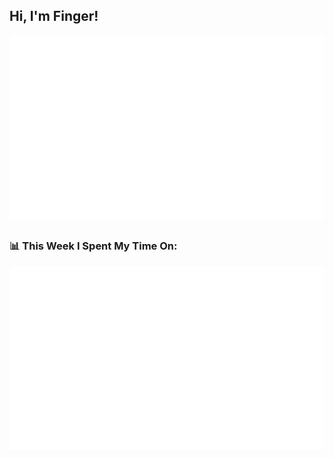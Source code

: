 <h2> Hi, I'm Finger!</h2>

<img align="right" src="https://raw.githubusercontent.com/spianmo/github-stats/master/generated/overview.svg#gh-light-mode-only">

<!-- <img align="right" height="160em" src="https://github-readme-stats-eight-theta.vercel.app/api/top-langs/?username=spianmo&layout=compact&langs_count=8&theme=algolia"/>	 -->
	
```go
package main

type Me struct {
	Name   string
	Job    string
	Code   string
	Skills string
}

func main() {
	me := &Me{
		Name:   "Finger",
		Job:    "Client-side Engineer",
		Code:   "Java, Kotlin, C#, Rust and C++ and Others",
		Skills: "Android, Security, Cross-platform client, NLP, CV, ASR ^o^",
	}
	_ = me
}
```


<h3>📊 This Week I Spent My Time On:</h3>
<img align='right' src="https://raw.githubusercontent.com/spianmo/github-stats/master/generated/languages.svg#gh-light-mode-only">

<!--START_SECTION:waka-->

```txt
Kotlin                         12 hrs 29 mins  ██████████▒░░░░░░░░░░░░░░   41.52 %
Python                         7 hrs 38 mins   ██████▒░░░░░░░░░░░░░░░░░░   25.41 %
Java                           4 hrs 29 mins   ███▓░░░░░░░░░░░░░░░░░░░░░   14.95 %
XML                            2 hrs 24 mins   ██░░░░░░░░░░░░░░░░░░░░░░░   08.01 %
Protocol Buffer                54 mins         ▓░░░░░░░░░░░░░░░░░░░░░░░░   03.02 %
```

<!--END_SECTION:waka-->
